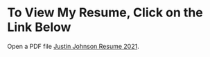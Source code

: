 <html>
  <head>
  </head>
  <body>
    <h1>To View My Resume, Click on the Link Below</h1>
    <p>Open a PDF file <a href="https://github.com/jjustin1/jjustin1.githubresume.io/JustinJohnsonGithubResume.pdf">Justin Johnson Resume 2021</a>.</p>
  </body>
</html>
